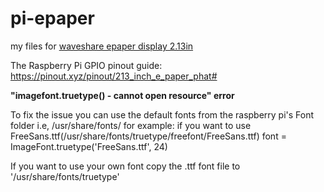 # pi-epaper
my files for [waveshare epaper display 2.13in](https://www.waveshare.com/wiki/2.13inch_e-Paper_HAT)

The Raspberry Pi GPIO pinout guide: https://pinout.xyz/pinout/213_inch_e_paper_phat#


**"imagefont.truetype() - cannot open resource" error**


To fix the issue you can use the default fonts from the raspberry pi's Font folder i.e, /usr/share/fonts/
for example: if you want to use FreeSans.ttf(/usr/share/fonts/truetype/freefont/FreeSans.ttf)
    font = ImageFont.truetype('FreeSans.ttf', 24)

If you want to use your own font copy the .ttf font file to '/usr/share/fonts/truetype'
